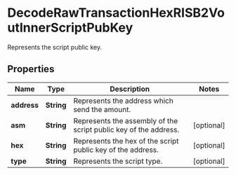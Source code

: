 

# DecodeRawTransactionHexRISB2VoutInnerScriptPubKey

Represents the script public key.

## Properties

| Name | Type | Description | Notes |
|------------ | ------------- | ------------- | -------------|
|**address** | **String** | Represents the address which send the amount. |  |
|**asm** | **String** | Represents the assembly of the script public key of the address. |  [optional] |
|**hex** | **String** | Represents the hex of the script public key of the address. |  [optional] |
|**type** | **String** | Represents the script type. |  [optional] |



